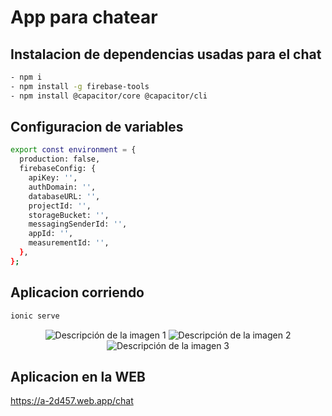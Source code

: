 # App para chatear 

## Instalacion de dependencias usadas para el chat
```sh
- npm i
- npm install -g firebase-tools
- npm install @capacitor/core @capacitor/cli 
```
## Configuracion de variables
```sh
export const environment = {
  production: false,
  firebaseConfig: {
    apiKey: '',
    authDomain: '',
    databaseURL: '',
    projectId: '',
    storageBucket: '',
    messagingSenderId: '',
    appId: '',
    measurementId: '',
  },
};
```
## Aplicacion corriendo
```sh
ionic serve
```
<p align="center">
  <img src="https://github.com/JuanPabloo890/chat/assets/119060037/8ea194fe-4f55-4a97-ac9a-49b2e8ff50ca" alt="Descripción de la imagen 1" />
  <img src="https://github.com/JuanPabloo890/chat/assets/119060037/376d6a3d-eb1e-4f85-bebe-1df2a2c24fd6" alt="Descripción de la imagen 2" />
  <img src="https://github.com/JuanPabloo890/chat/assets/119060037/d8bb369d-e21c-45fd-b905-6e8473e5d380" alt="Descripción de la imagen 3" />
</p>

## Aplicacion en la WEB
https://a-2d457.web.app/chat
